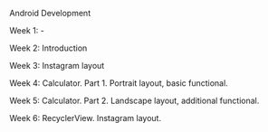 Android Development

Week 1: -

Week 2: 
Introduction

Week 3: Instagram layout

Week 4: Calculator. Part 1. Portrait layout, basic functional.

Week 5: Calculator. Part 2. Landscape layout, additional functional.

Week 6: RecyclerView. Instagram layout.

